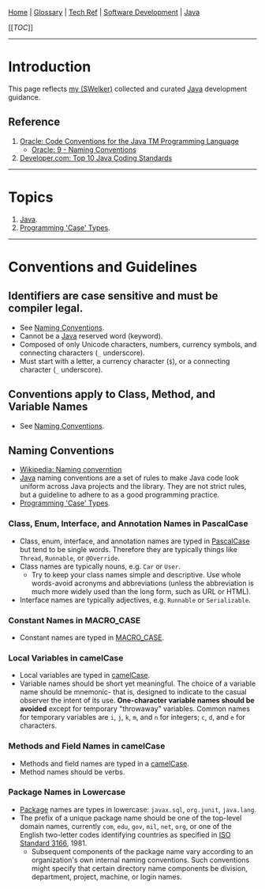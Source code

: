 [Home](/Slalom-LLC/Slalom-Consulting) | [Glossary](/Glossary) | [Tech Ref](/Tech-Ref) | [Software Development](/Tech-Ref/Software-Development) | [Java](/Tech-Ref/Software-Development/Java)

[[_TOC_]]

---
# Introduction
This page reflects [my (SWelker)](/Individuals/Scott-Welker) collected and curated [Java](/Tech-Ref/Software-Development/Java) development guidance.

## Reference
1. [Oracle: Code Conventions for the Java TM Programming Language](https://www.oracle.com/java/technologies/javase/codeconventions-contents.html)
   - [Oracle: 9 - Naming Conventions](https://www.oracle.com/java/technologies/javase/codeconventions-namingconventions.html)
1. [Developer.com: Top 10 Java Coding Standards](https://www.developer.com/design/top-10-java-coding-guidelines/)

---
# Topics
1. [Java](/Tech-Ref/Software-Development/Java).
1. [Programming 'Case' Types](/Tech-Ref/Software-Development/Programming-Case-Types).

---
# Conventions and Guidelines

## Identifiers are case sensitive and must be compiler legal.
- See [Naming Conventions](#naming-conventions).
- Cannot be a [Java](/Tech-Ref/Software-Development/Java) reserved word (keyword).
- Composed of only Unicode characters, numbers, currency symbols, and connecting characters (`_` underscore).
- Must start with a letter, a currency character (`$`), or a connecting character (`_` underscore).

## Conventions apply to Class, Method, and Variable Names
- See [Naming Conventions](#naming-conventions).

## Naming Conventions
- [Wikipedia: Naming converntion](https://en.wikipedia.org/wiki/Naming_convention_(programming))
- [Java](/Tech-Ref/Software-Development/Java) naming conventions are a set of rules to make Java code look uniform across Java projects and the library. They are not strict rules, but a guideline to adhere to as a good programming practice.
- [Programming 'Case' Types](/Tech-Ref/Software-Development/Programming-Case-Types).

### Class, Enum, Interface, and Annotation Names in PascalCase
- Class, enum, interface, and annotation names are typed in [PascalCase](/Tech-Ref/Software-Development/Programming-Case-Types#pascalcase) but tend to be single words. Therefore they are typically things like `Thread`, `Runnable`, or `@Override`.
- Class names are typically nouns, e.g. `Car` or `User`.
   - Try to keep your class names simple and descriptive. Use whole words-avoid acronyms and abbreviations (unless the abbreviation is much more widely used than the long form, such as URL or HTML).
- Interface names are typically adjectives, e.g. `Runnable` or `Serializable`.

### Constant Names in MACRO_CASE
- Constant names are typed in [MACRO_CASE](/Tech-Ref/Software-Development/Programming-Case-Types#macrocase).

### Local Variables in camelCase
- Local variables are typed in [camelCase](/Tech-Ref/Software-Development/Programming-Case-Types#camelcase).
- Variable names should be short yet meaningful. The choice of a variable name should be mnemonic- that is, designed to indicate to the casual observer the intent of its use. **One-character variable names should be avoided** except for temporary "throwaway" variables. Common names for temporary variables are `i`, `j`, `k`, `m`, and `n` for integers; `c`, `d`, and `e` for characters.
 
### Methods and Field Names in camelCase
- Methods and field names are typed in a [camelCase](/Tech-Ref/Software-Development/Programming-Case-Types#camelcase).
- Method names should be verbs.

### Package Names in Lowercase
- [Package](/Tech-Ref/Software-Development/Java/Java-Language/Package-\(Java\)) names are types in lowercase: `javax.sql`, `org.junit`, `java.lang`.
- The prefix of a unique package name should be one of the top-level domain names, currently `com`, `edu`, `gov`, `mil`, `net`, `org`, or one of the English two-letter codes identifying countries as specified in [ISO Standard 3166](https://en.wikipedia.org/wiki/List_of_ISO_3166_country_codes#Current_ISO_3166_country_codes), 1981.
   - Subsequent components of the package name vary according to an organization's own internal naming conventions. Such conventions might specify that certain directory name components be division, department, project, machine, or login names.